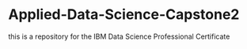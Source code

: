 # Applied-Data-Science-Capstone2
this is a repository for the IBM Data Science Professional Certificate
